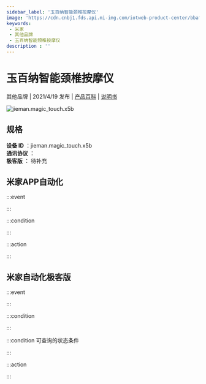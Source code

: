 ```yaml
---
sidebar_label: '玉百纳智能颈椎按摩仪'
image: 'https://cdn.cnbj1.fds.api.mi-img.com/iotweb-product-center/bbafd31d755244a4971f73b39b28c5ba_168.png?GalaxyAccessKeyId=AKVGLQWBOVIRQ3XLEW&Expires=9223372036854775807&Signature=YPmVZF9AzycUi9oHzvuTlLy6b34='
keywords: 
 - 米家
 - 其他品牌
 - 玉百纳智能颈椎按摩仪
description : ''
---
```

# 玉百纳智能颈椎按摩仪

其他品牌 | 2021/4/19 发布 | [产品百科](https://home.mi.com/webapp/content/baike/product/index.html?model=jieman.magic_touch.x5b/) | [说明书](https://home.mi.com/views/introduction.html?model=jieman.magic_touch.x5b&region=cn)

![jieman.magic_touch.x5b](https://cdn.cnbj1.fds.api.mi-img.com/iotweb-product-center/bbafd31d755244a4971f73b39b28c5ba_168.png?GalaxyAccessKeyId=AKVGLQWBOVIRQ3XLEW&Expires=9223372036854775807&Signature=YPmVZF9AzycUi9oHzvuTlLy6b34=)

## 规格  
> 
**设备 ID** ：jieman.magic_touch.x5b  
**通讯协议** ：  
**极客版**  ： 待补充 


## 米家APP自动化  

:::event  

:::

:::condition  

:::

:::action   

:::

## 米家自动化极客版  

:::event  

:::

:::condition  

:::

:::condition 可查询的状态条件  

:::

:::action  

:::

        
